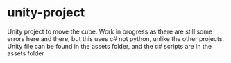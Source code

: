 # unity-project
Unity project to move the cube. Work in progress as there are still some errors here and there, but this uses c# not python, unlike the other projects.
Unity file can be found in the assets folder, and the c# scripts are in the assets folder
